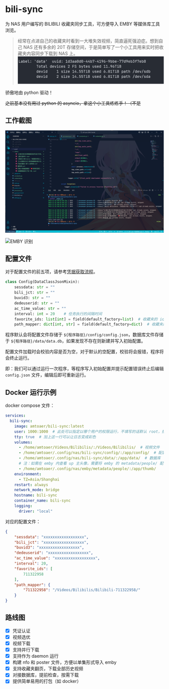# bili-sync

为 NAS 用户编写的 BILIBILI 收藏夹同步工具，可方便导入 EMBY 等媒体库工具浏览。

> 经常在点进自己的收藏夹时看到一大堆失效视频，简直逼死强迫症。想到自己 NAS 还有多余的 20T 存储空间，于是简单写了一个小工具用来实时把收藏夹内容同步下载到 NAS 上。
> ![](asset/space.png)

骄傲地由 python 驱动！

~~之前基本没有用过 python 的 asyncio，拿这个小工具练练手！（不是~~

## 工作截图

![下载视频](asset/run.png)

![EMBY 识别](asset/emby.png)

## 配置文件

对于配置文件的前五项，请参考[凭据获取流程](https://nemo2011.github.io/bilibili-api/#/get-credential)。

```python
class Config(DataClassJsonMixin):
    sessdata: str = ""
    bili_jct: str = ""
    buvid3: str = ""
    dedeuserid: str = ""
    ac_time_value: str = ""
    interval: int = 20    # 任务执行的间隔时间
    favorite_ids: list[int] = field(default_factory=list)  # 收藏夹的 id
    path_mapper: dict[int, str] = field(default_factory=dict)  # 收藏夹的 id 到存储目录的映射
```

程序默认会将配置文件存储于 `${程序路径}/config/config.json`，数据库文件存储于 `${程序路径}/data/data.db`，如果发现不存在则新建并写入初始配置。

配置文件加载时会校验内容是否为空，对于默认的空配置，校验将会报错，程序将会终止运行。

即：我们可以通过运行一次程序，等程序写入初始配置并提示配置错误终止后编辑 `config.json` 文件，编辑后即可重新运行。


## Docker 运行示例

docker compose 文件：
```yaml
services:
  bili-sync:
    image: amtoaer/bili-sync:latest
    user: 1000:1000  # 此处可以指定以哪个用户的权限运行，不填写的话默认 root，推荐填写。
    tty: true  # 加上这一行可以让日志变成彩色
    volumes:
      - /home/amtoaer/Videos/Bilibilis/:/Videos/Bilibilis/  # 视频文件
      - /home/amtoaer/.config/nas/bili-sync/config/:/app/config/  # 配置文件
      - /home/amtoaer/.config/nas/bili-sync/data/:/app/data/  # 数据库
      # 注：如需在 emby 内查看 up 主头像，需要将 emby 的 metadata/people/ 配置目录挂载至容器的 /app/thumb/
      - /home/amtoaer/.config/nas/emby/metadata/people/:/app/thumb/
    environment:
      - TZ=Asia/Shanghai
    restart: always
    network_mode: bridge
    hostname: bili-sync
    container_name: bili-sync
    logging:
      driver: "local"
```

对应的配置文件：

```json
{
    "sessdata": "xxxxxxxxxxxxxxxxxx",
    "bili_jct": "xxxxxxxxxxxxxxxxxx",
    "buvid3": "xxxxxxxxxxxxxxxxxx",
    "dedeuserid": "xxxxxxxxxxxxxxxxxx",
    "ac_time_value": "xxxxxxxxxxxxxxxxxx",
    "interval": 20,
    "favorite_ids": [
        711322958
    ],
    "path_mapper": {
        "711322958": "/Videos/Bilibilis/Bilibili-711322958/"
    }
}
```

## 路线图

- [x] 凭证认证
- [x] 视频选优
- [x] 视频下载
- [x] 支持并行下载
- [x] 支持作为 daemon 运行
- [x] 构建 nfo 和 poster 文件，方便以单集形式导入 emby
- [x] 支持收藏夹翻页，下载全部历史视频
- [x] 对接数据库，提前检查，按需下载
- [x] 提供简单易用的打包（如 docker）
